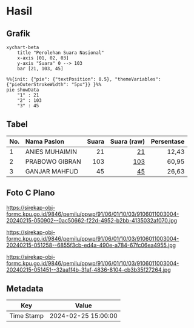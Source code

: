# Hasil

## Grafik

```mermaid
xychart-beta
    title "Perolehan Suara Nasional"
    x-axis [01, 02, 03]
    y-axis "Suara" 0 --> 103
    bar [21, 103, 45]
```

```mermaid
%%{init: {"pie": {"textPosition": 0.5}, "themeVariables": {"pieOuterStrokeWidth": "5px"}} }%%
pie showData
    "1" : 21
    "2" : 103
    "3" : 45
```

## Tabel

| No. | Nama Paslon    | Suara | Suara (raw) | Persentase |
|:--- |:-------------- | -----:| -----------:| ----------:|
| 1   | ANIES MUHAIMIN | 21    | [21][p-1]   | 12,43      |
| 2   | PRABOWO GIBRAN | 103   | [103][p-2]  | 60,95      |
| 3   | GANJAR MAHFUD  | 45    | [45][p-3]   | 26,63      |


[p-1]: https://github.com/gigit-pemilu/pemilu-2024/blob/main/pilpres/hitung-suara/sub/91-papua/sub/06-biak-numfor/sub/01-biak-kota/sub/1003-saramon/sub/004-tps/sub/paslon-1.txt
[p-2]: https://github.com/gigit-pemilu/pemilu-2024/blob/main/pilpres/hitung-suara/sub/91-papua/sub/06-biak-numfor/sub/01-biak-kota/sub/1003-saramon/sub/004-tps/sub/paslon-2.txt
[p-3]: https://github.com/gigit-pemilu/pemilu-2024/blob/main/pilpres/hitung-suara/sub/91-papua/sub/06-biak-numfor/sub/01-biak-kota/sub/1003-saramon/sub/004-tps/sub/paslon-3.txt

## Foto C Plano

https://sirekap-obj-formc.kpu.go.id/9846/pemilu/ppwp/91/06/01/10/03/9106011003004-20240215-050902--0ac50662-f22d-4952-b2bb-4135032af070.jpg

https://sirekap-obj-formc.kpu.go.id/9846/pemilu/ppwp/91/06/01/10/03/9106011003004-20240215-051258--6855f3cb-ed4a-490e-a784-67fc06ea4955.jpg

https://sirekap-obj-formc.kpu.go.id/9846/pemilu/ppwp/91/06/01/10/03/9106011003004-20240215-051451--32aa1f4b-31af-4836-8104-cb3b35f27264.jpg


## Metadata

| Key        | Value               |
| ---------- | ------------------- |
| Time Stamp | 2024-02-25 15:00:00 |




